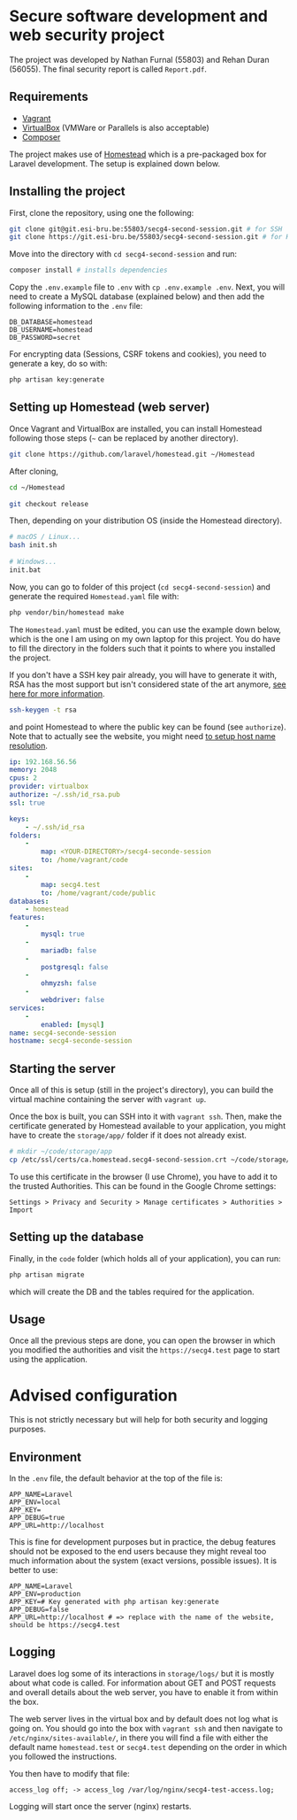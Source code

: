 # Secure software development and web security project

The project was developed by Nathan Furnal (55803) and Rehan Duran (56055). The
final security report is called `Report.pdf`.

## Requirements

* [Vagrant](https://www.vagrantup.com/)
* [VirtualBox](https://www.virtualbox.org/) (VMWare or Parallels is also
  acceptable)
* [Composer](https://getcomposer.org/)

The project makes use of [Homestead](https://laravel.com/docs/9.x/homestead)
which is a pre-packaged box for Laravel development. The setup is explained down
below.

## Installing the project

First, clone the repository, using one the following: 

```sh
git clone git@git.esi-bru.be:55803/secg4-second-session.git # for SSH
git clone https://git.esi-bru.be/55803/secg4-second-session.git # for HTTPS
```
Move into the directory with `cd secg4-second-session` and run:

```sh
composer install # installs dependencies
```
Copy the `.env.example` file to `.env` with `cp .env.example .env`. Next, you
will need to create a MySQL database (explained below) and then add the following information to
the `.env` file:

```
DB_DATABASE=homestead
DB_USERNAME=homestead
DB_PASSWORD=secret
```

For encrypting data (Sessions, CSRF tokens and cookies), you need to generate a
key, do so with:
```sh
php artisan key:generate
```
## Setting up Homestead (web server)

Once Vagrant and VirtualBox are installed, you can install Homestead following
those steps (`~` can be replaced by another directory).

```sh
git clone https://github.com/laravel/homestead.git ~/Homestead
```
After cloning,
```sh
cd ~/Homestead
 
git checkout release
```
Then, depending on your distribution OS (inside the Homestead directory).

```sh
# macOS / Linux...
bash init.sh
 
# Windows...
init.bat
```
Now, you can go to folder of this project (`cd secg4-second-session`) and
generate the required `Homestead.yaml` file with:

```sh
php vendor/bin/homestead make
```
The `Homestead.yaml` must be edited, you can use the example down below, which
is the one I am using on my own laptop for this project. You do have to fill the
directory in the folders such that it points to where you installed the project.

If you don't have a SSH key pair already, you will have to generate it with,
RSA has the most support but isn't considered state of the art anymore, [see
here for more information](https://www.ssh.com/academy/ssh/keygen).
```sh
ssh-keygen -t rsa
```
and point Homestead to where the public key can be found (see `authorize`). Note
that to actually see the website, you might need [to setup host name
resolution](https://laravel.com/docs/9.x/homestead#hostname-resolution).

```yaml
ip: 192.168.56.56
memory: 2048
cpus: 2
provider: virtualbox
authorize: ~/.ssh/id_rsa.pub
ssl: true

keys:
    - ~/.ssh/id_rsa
folders:
    -
        map: <YOUR-DIRECTORY>/secg4-seconde-session
        to: /home/vagrant/code
sites:
    -
        map: secg4.test
        to: /home/vagrant/code/public
databases:
    - homestead
features:
    -
        mysql: true
    -
        mariadb: false
    -
        postgresql: false
    -
        ohmyzsh: false
    -
        webdriver: false
services:
    -
        enabled: [mysql]
name: secg4-seconde-session
hostname: secg4-seconde-session
```
## Starting the server

Once all of this is setup (still in the project's directory), you can build the
virtual machine containing the server with `vagrant up`.

Once the box is built, you can SSH into it with `vagrant ssh`. Then, make the
certificate generated by Homestead available to your application, you might have
to create the `storage/app/` folder if it does not already exist.
```sh
# mkdir ~/code/storage/app 
cp /etc/ssl/certs/ca.homestead.secg4-second-session.crt ~/code/storage/app/
```

To use this certificate in the browser (I use Chrome), you have to add it to the
trusted Authorities. This can be found in the Google Chrome settings:
```
Settings > Privacy and Security > Manage certificates > Authorities > Import
```

## Setting up the database

Finally, in the `code` folder (which holds all of your application), you can
run: 

```sh
php artisan migrate
```
which will create the DB and the tables required for the application.

## Usage

Once all the previous steps are done, you can open the browser in which you
modified the authorities and visit the `https://secg4.test` page to start using
the application.

# Advised configuration

This is not strictly necessary but will help for both security and logging
purposes.

## Environment

In the `.env` file, the default behavior at the top of the file is: 
```
APP_NAME=Laravel
APP_ENV=local
APP_KEY=
APP_DEBUG=true
APP_URL=http://localhost
```
This is fine for development purposes but in practice, the debug features should
not be exposed to the end users because they might reveal too much information
about the system (exact versions, possible issues). It is better to use:
```
APP_NAME=Laravel
APP_ENV=production
APP_KEY=# Key generated with php artisan key:generate
APP_DEBUG=false
APP_URL=http://localhost # => replace with the name of the website, should be https://secg4.test
```

## Logging

Laravel does log some of its interactions in `storage/logs/` but it is mostly
about what code is called. For information about GET and POST requests and
overall details about the web server, you have to enable it from within the box.

The web server lives in the virtual box and by default does not log what is
going on. You should go into the box with `vagrant ssh` and then navigate to 
`/etc/nginx/sites-available/`, in there you will find a file with either the
default name `homestead.test` or `secg4.test` depending on the order in which
you followed the instructions.

You then have to modify that file:

```
access_log off; -> access_log /var/log/nginx/secg4-test-access.log;
```
Logging will start once the server (nginx) restarts.
